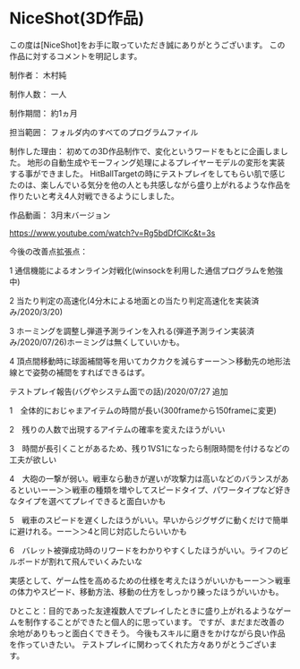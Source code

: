 # NiceShot(3D作品)
この度は[NiceShot]をお手に取っていただき誠にありがとうございます。
この作品に対するコメントを明記します。

制作者：
木村純

制作人数：
一人

制作期間：
約1ヵ月

担当範囲：
フォルダ内のすべてのプログラムファイル

制作した理由：
初めての3D作品制作で、変化というワードをもとに企画しました。
地形の自動生成やモーフィング処理によるプレイヤーモデルの変形を実装する事ができました。
HitBallTargetの時にテストプレイをしてもらい肌で感じたのは、楽しんでいる気分を他の人とも共感しながら盛り上がれるような作品を作りたいと考え4人対戦できるようにしました。

作品動画：
3月末バージョン

https://www.youtube.com/watch?v=Rg5bdDfClKc&t=3s

今後の改善点拡張点：

1 通信機能によるオンライン対戦化(winsockを利用した通信プログラムを勉強中)

2 当たり判定の高速化(4分木による地面との当たり判定高速化を実装済み/2020/3/20)

3 ホーミングを調整し弾道予測ラインを入れる(弾道予測ライン実装済み/2020/07/26)ホーミングは無くしていいかも。
 
4 頂点間移動時に球面補間等を用いてカクカクを減らすーー＞＞移動先の地形法線とで姿勢の補間をすればできるはず。

テストプレイ報告(バグやシステム面での話)/2020/07/27 追加

1　全体的におじゃまアイテムの時間が長い(300frameから150frameに変更)

2　残りの人数で出現するアイテムの確率を変えたほうがいい

3　時間が長引くことがあるため、残り1VS1になったら制限時間を付けるなどの工夫が欲しい

4　大砲の一撃が弱い。戦車なら動きが遅いが攻撃力は高いなどのバランスがあるといいーー＞＞戦車の種類を増やしてスピードタイプ、パワータイプなど好きなタイプを選べてプレイできると面白いかも

5　戦車のスピードを遅くしたほうがいい。早いからジグザグに動くだけで簡単に避けれる。ーー＞＞4と同じ対応したらいいかも

6　バレット被弾成功時のリワードをわかりやすくしたほうがいい。ライフのビルボードが割れて飛んでいくみたいな

実感として、ゲーム性を高めるための仕様を考えたほうがいいかもーー＞＞戦車の体力やスピード、移動方法、移動の仕方をしっかり練ったほうがいいかも。

ひとこと：目的であった友達複数人でプレイしたときに盛り上がれるようなゲームを制作することができたと個人的に思っています。
ですが、まだまだ改善の余地がありもっと面白くできそう。
今後もスキルに磨きをかけながら良い作品を作っていきたい。
テストプレイに関わってくれた方々ありがとうございます。
